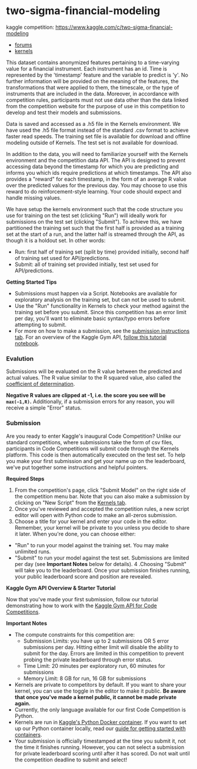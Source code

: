 # two-sigma-financial-modeling
kaggle competition: https://www.kaggle.com/c/two-sigma-financial-modeling

+ [forums](https://www.kaggle.com/c/the-nature-conservancy-fisheries-monitoring/forums)
+ [kernels](https://www.kaggle.com/c/the-nature-conservancy-fisheries-monitoring/kernels)

This dataset contains anonymized features pertaining to a time-varying value for a financial instrument. Each instrument has an id. Time is represented by the 'timestamp' feature and the variable to predict is 'y'. No further information will be provided on the meaning of the features, the transformations that were applied to them, the timescale, or the type of instruments that are included in the data. Moreover, in accordance with competition rules, participants must not use data other than the data linked from the competition website for the purpose of use in this competition to develop and test their models and submissions.

Data is saved and accessed as a .h5 file in the Kernels environment. We have used the .h5 file format instead of the standard .csv format to achieve faster read speeds. The training set file is available for download and offline modeling outside of Kernels. The test set is not available for download.

In addition to the data, you will need to familiarize yourself with the Kernels environment and the competition data API. The API is designed to prevent accessing data beyond the timestamp for which you are predicting and informs you which ids require predictions at which timestamps. The API also provides a "reward" for each timestamp, in the form of an average R value over the predicted values for the previous day. You may choose to use this reward to do reinforcement-style learning. Your code should expect and handle missing values.

We have setup the kernels environment such that the code structure you use for training on the test set (clicking "Run") will ideally work for submissions on the test set (clicking "Submit"). To achieve this, we have partitioned the training set such that the first half is provided as a training set at the start of a run, and the latter half is streamed through the API, as though it is a holdout set. In other words:
+ Run: first half of training set (split by time) provided initially, second half of training set used for API/predictions.
+ Submit: all of training set provided initially, test set used for API/predictions.

**Getting Started Tips**

+ Submissions must happen via a Script. Notebooks are available for exploratory analysis on the training set, but can not be used to submit.
+ Use the "Run" functionality in Kernels to check your method against the training set before you submit. Since this competition has an error limit per day, you'll want to eliminate basic syntax/typo errors before attempting to submit.
+ For more on how to make a submission, see the [submission instructions tab](https://www.kaggle.com/c/two-sigma-financial-modeling#submission-instructions). For an overview of the Kaggle Gym API, [follow this tutorial notebook](https://www.kaggle.com/jeffmoser/two-sigma-financial-modeling/kagglegym-api-overview).

### Evalution

Submissions will be evaluated on the R value between the predicted and actual values. The R value similar to the R squared value, also called the [coefficient of determination](https://en.wikipedia.org/wiki/Coefficient_of_determination).

**Negative R values are clipped at -1, i.e. the score you see will be `max(−1,R)`.** Additionally, if a submission errors for any reason, you will receive a simple "Error" status.

### Submission

Are you ready to enter Kaggle's inaugural Code Competition? Unlike our standard competitions, where submissions take the form of csv files, participants in Code Competitions will submit code through the Kernels platform. This code is then automatically executed on the test set. To help you make your first submission and get your name up on the leaderboard, we've put together some instructions and helpful pointers.

**Required Steps**

1. From the competition's page, click "Submit Model" on the right side of the competition menu bar. Note that you can also make a submission by clicking on "New Script" from the [Kernels tab](https://www.kaggle.com/c/two-sigma-financial-modeling/kernels).
2. Once you've reviewed and accepted the competition rules, a new script editor will open with Python code to make an all-zeros submission.
3. Choose a title for your kernel and enter your code in the editor. Remember, your kernel will be private to you unless you decide to share it later. When you're done, you can choose either:
+ "Run" to run your model against the training set. You may make unlimited runs.
+ "Submit" to run your model against the test set. Submissions are limited per day (see **Important Notes** below for details).
4 .Choosing "Submit" will take you to the leaderboard. Once your submission finishes running, your public leaderboard score and position are revealed.

**Kaggle Gym API Overview & Starter Tutorial**

Now that you've made your first submission, follow our tutorial demonstrating how to work with the [Kaggle Gym API for Code Competitions](https://www.kaggle.com/jeffmoser/two-sigma-financial-modeling/kagglegym-api-overview).

**Important Notes**

+ The compute constraints for this competition are:
    - Submission Limits: you have up to 2 submissions OR 5 error submissions per day. Hitting either limit will disable the ability to submit for the day. Errors are limited in this competition to prevent probing the private leaderboard through error status.
    - Time Limit: 20 minutes per exploratory run, 60 minutes for submissions
    - Memory Limit: 8 GB for run, 16 GB for submissions
+ Kernels are private to competitors by default. If you want to share your kernel, you can use the toggle in the editor to make it public. **Be aware that once you've made a kernel public, it cannot be made private again.**
+ Currently, the only language available for our first Code Competition is Python.
+ Kernels are run in [Kaggle's Python Docker container](https://github.com/Kaggle/docker-python). If you want to set up our Python container locally, read our [guide for getting started with containers](http://blog.kaggle.com/2016/02/05/how-to-get-started-with-data-science-in-containers/).
+ Your submission is officially timestamped at the time you submit it, not the time it finishes running. However, you can not select a submission for private leaderboard scoring until after it has scored. Do not wait until the competition deadline to submit and select!